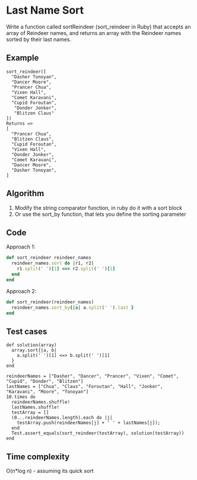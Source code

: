 # Last Name Sort

Write a function called sortReindeer (sort_reindeer in Ruby) that accepts an array of Reindeer names, and returns an array with the Reindeer names sorted by their last names.

## Example
```
sort_reindeer([
  "Dasher Tonoyan",
  "Dancer Moore",
  "Prancer Chua",
  "Vixen Hall",
  "Comet Karavani",
  "Cupid Foroutan",
   "Donder Jonker",
   "Blitzen Claus"
])
Returns =>
[
  "Prancer Chua",
  "Blitzen Claus",
  "Cupid Foroutan",
  "Vixen Hall",
  "Donder Jonker",
  "Comet Karavani",
  "Dancer Moore",
  "Dasher Tonoyan",
]
```

## Algorithm
1. Modify the string comparator function, in ruby do it with a sort block
2. Or use the sort_by function, that lets you define the sorting parameter

## Code
Approach 1:
```ruby
def sort_reindeer reindeer_names
  reindeer_names.sort do |r1, r2|
    r1.split(' ')[1] <=> r2.split(' ')[1]
  end
end
```

Approach 2:
```ruby
def sort_reindeer(reindeer_names)
  reindeer_names.sort_by{|a| a.split(' ').last }
end
```

## Test cases
```
def solution(array)
  array.sort{|a, b|
    a.split(' ')[1] <=> b.split(' ')[1]
  }
end

reindeerNames = ["Dasher", "Dancer", "Prancer", "Vixen", "Comet", "Cupid", "Donder", "Blitzen"]
lastNames = ["Chua", "Claus", "Foroutan", "Hall", "Jonker", "Karavani", "Moore", "Tonoyan"]
10.times do
  reindeerNames.shuffle!
  lastNames.shuffle!
  testArray = []
  (0...reindeerNames.length).each do |j|
    testArray.push(reindeerNames[j] + ' ' + lastNames[j]);
  end
  Test.assert_equals(sort_reindeer(testArray), solution(testArray))
end
```

## Time complexity
O(n*log n) - assuming its quick sort

